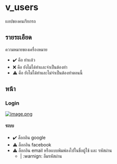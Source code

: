 # v_users

เเอปของคนเรียกรถ

## รายระเอียด

ความหมายของเครื่องหมาย

- :heavy_check_mark: คือ ทำเเล้ว
- :x: คือ ยังไม่ได้ทำเเละจำเป็นต้องทำ
- :warning: คือ ยังไม่ได้ทำและไม่จำเป็นต้องทำตอนนี้

## หน้า
### Login
[![image.png](https://i.postimg.cc/xCGTbr8Q/image.png)](https://postimg.cc/zbB19cT2)
#### ระบบ
- :heavy_check_mark: ล็อกอิน google
- :warning: ล็อกอิน facebook
- :warning: ล็อกอิน email หรือเเบบพิมพ์ลงไปในชื่อผู้ใช้ และ รหัสผ่าน
  - | :warnign: ลืมรหัสผ่าน

